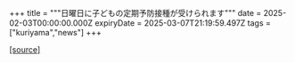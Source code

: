 +++
title = """日曜日に子どもの定期予防接種が受けられます"""
date = 2025-02-03T00:00:00.000Z
expiryDate = 2025-03-07T21:19:59.497Z
tags = ["kuriyama","news"]
+++


[[source]](https://www.town.kuriyama.hokkaido.jp/soshiki/38/20862.html)
